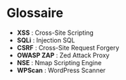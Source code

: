 # Glossaire

- **XSS** : Cross-Site Scripting  
- **SQLi** : Injection SQL  
- **CSRF** : Cross-Site Request Forgery  
- **OWASP ZAP** : Zed Attack Proxy  
- **NSE** : Nmap Scripting Engine  
- **WPScan** : WordPress Scanner  
